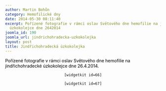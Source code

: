 ```yaml
---
author: Martin Bohůn
category: Hemofilické dny
date: 2014-05-30 08:11:40
excerpt: Pořízené fotografie v rámci oslav Světového dne hemofilie na jindřichohradecké
  úzkokolejce dne 2642014
joomla_id: 190
joomla_url: jindrichohradecka-uzkokolejka
layout: post
title: Jindřichohradecká úzkokolejka
---
```


<p><span style="color: #000000;">Pořízené fotografie v rámci oslav Světového dne hemofilie na jindřichohradecké úzkokolejce dne 26.4.2014.</span></p>

<p style="text-align: center;"><code>[widgetkit id=66]</code></p>
<p style="text-align: center;"><code>[widgetkit id=67]</code></p>